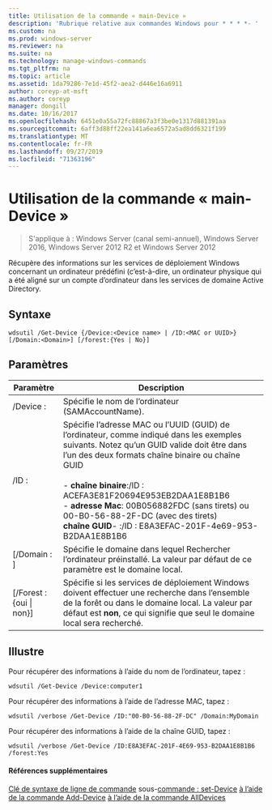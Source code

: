 ```yaml
---
title: Utilisation de la commande « main-Device »
description: 'Rubrique relative aux commandes Windows pour * * * *- '
ms.custom: na
ms.prod: windows-server
ms.reviewer: na
ms.suite: na
ms.technology: manage-windows-commands
ms.tgt_pltfrm: na
ms.topic: article
ms.assetid: 1da79286-7e1d-45f2-aea2-d446e16a6911
author: coreyp-at-msft
ms.author: coreyp
manager: dongill
ms.date: 10/16/2017
ms.openlocfilehash: 6451e0a55a72fc88867a3f3be0e1317d881391aa
ms.sourcegitcommit: 6aff3d88ff22ea141a6ea6572a5ad8dd6321f199
ms.translationtype: MT
ms.contentlocale: fr-FR
ms.lasthandoff: 09/27/2019
ms.locfileid: "71363196"
---
```

# <a name="using-the-get-device-command"></a>Utilisation de la commande « main-Device »

>S'applique à : Windows Server (canal semi-annuel), Windows Server 2016, Windows Server 2012 R2 et Windows Server 2012

Récupère des informations sur les services de déploiement Windows concernant un ordinateur prédéfini (c’est-à-dire, un ordinateur physique qui a été aligné sur un compte d’ordinateur dans les services de domaine Active Directory.
## <a name="syntax"></a>Syntaxe
```
wdsutil /Get-Device {/Device:<Device name> | /ID:<MAC or UUID>} [/Domain:<Domain>] [/forest:{Yes | No}]
```
## <a name="parameters"></a>Paramètres
|Paramètre|Description|
|-------|--------|
|/Device : <Device name>|Spécifie le nom de l’ordinateur (SAMAccountName).|
|/ID : <MAC or UUID>|Spécifie l’adresse MAC ou l’UUID (GUID) de l’ordinateur, comme indiqué dans les exemples suivants. Notez qu’un GUID valide doit être dans l’un des deux formats chaîne binaire ou chaîne GUID<br /><br />-   **chaîne binaire**:/ID : ACEFA3E81F20694E953EB2DAA1E8B1B6<br />-   **adresse Mac**: 00B056882FDC (sans tirets) ou 00-B0-56-88-2F-DC (avec des tirets)<br />**chaîne GUID**-   :/ID : E8A3EFAC-201F-4e69-953-B2DAA1E8B1B6|
|[/Domain : <Domain>]|Spécifie le domaine dans lequel Rechercher l’ordinateur préinstallé. La valeur par défaut de ce paramètre est le domaine local.|
|[/Forest : {oui &#124; non}]|Spécifie si les services de déploiement Windows doivent effectuer une recherche dans l’ensemble de la forêt ou dans le domaine local. La valeur par défaut est **non**, ce qui signifie que seul le domaine local sera recherché.|
## <a name="BKMK_examples"></a>Illustre
Pour récupérer des informations à l’aide du nom de l’ordinateur, tapez :
```
wdsutil /Get-Device /Device:computer1
```
Pour récupérer des informations à l’aide de l’adresse MAC, tapez :
```
wdsutil /verbose /Get-Device /ID:"00-B0-56-88-2F-DC" /Domain:MyDomain
```
Pour récupérer des informations à l’aide de la chaîne GUID, tapez :
```
wdsutil /verbose /Get-Device /ID:E8A3EFAC-201F-4E69-953-B2DAA1E8B1B6 /forest:Yes
```
#### <a name="additional-references"></a>Références supplémentaires
[Clé de syntaxe de ligne de commande](command-line-syntax-key.md)
 sous-[commande : set-Device](subcommand-set-device.md)
[à l’aide de la commande Add-Device](using-the-add-device-command.md)
[à l’aide de la commande AllDevices](using-the-get-alldevices-command.md)
